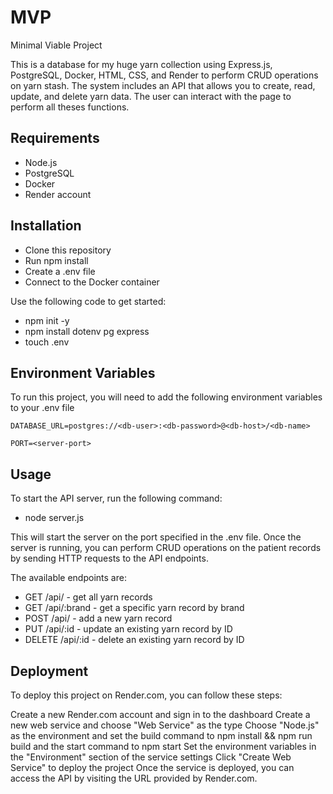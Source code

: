 # MVP
Minimal Viable Project


This is a database for my huge yarn collection using Express.js, PostgreSQL, Docker, HTML, CSS, and Render to perform CRUD operations on yarn stash. The system includes an API that allows you to create, read, update, and delete yarn data. The user can interact with the page to perform all theses functions.

## Requirements
- Node.js
- PostgreSQL
- Docker
- Render account

## Installation
- Clone this repository
- Run npm install
- Create a .env file
- Connect to the Docker container

Use the following code to get started:
- npm init -y 
- npm install dotenv pg express
- touch .env

## Environment Variables
To run this project, you will need to add the following environment variables to your .env file

`DATABASE_URL=postgres://<db-user>:<db-password>@<db-host>/<db-name>`

`PORT=<server-port>`

## Usage
To start the API server, run the following command:

- node server.js
  
This will start the server on the port specified in the .env file.
Once the server is running, you can perform CRUD operations on the patient records by sending HTTP requests to the API endpoints.

The available endpoints are:
- GET /api/ - get all yarn records
- GET /api/:brand - get a specific yarn record by brand
- POST /api/ - add a new yarn record
- PUT /api/:id - update an existing yarn record by ID
- DELETE /api/:id - delete an existing yarn record by ID
  
## Deployment
To deploy this project on Render.com, you can follow these steps:

Create a new Render.com account and sign in to the dashboard Create a new web service and choose "Web Service" as the type Choose "Node.js" as the environment and set the build command to npm install && npm run build and the start command to npm start Set the environment variables in the "Environment" section of the service settings Click "Create Web Service" to deploy the project Once the service is deployed, you can access the API by visiting the URL provided by Render.com.
